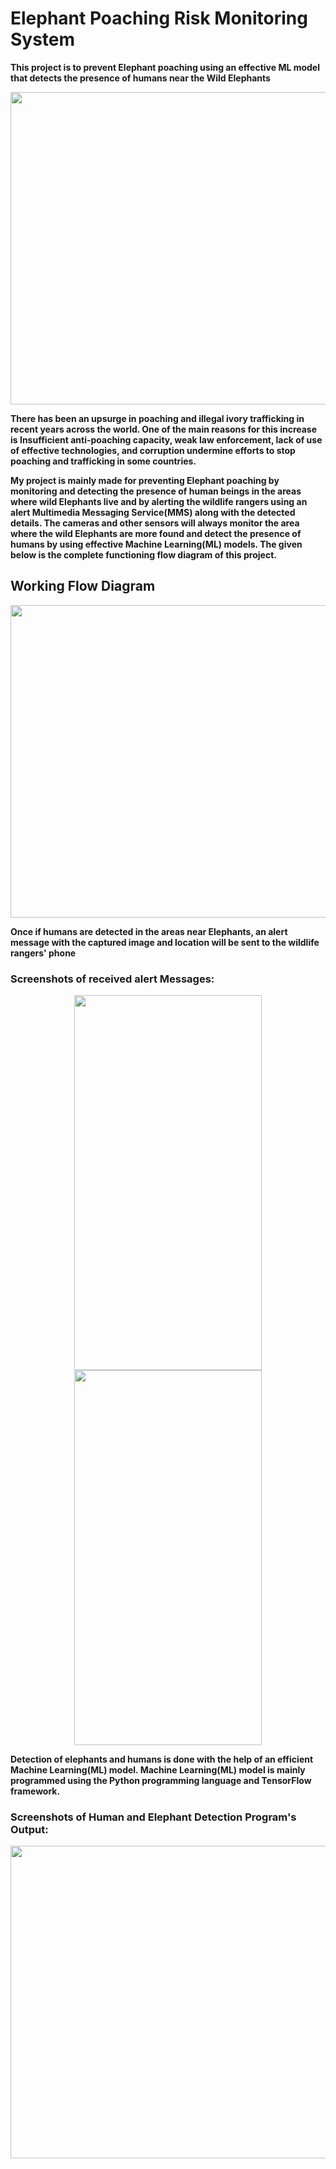 # Elephant Poaching Risk Monitoring System

**This project is to prevent Elephant poaching using an effective ML model that detects the presence of humans near the Wild Elephants**
<p align="center">
  <kbd><img src=https://github.com/akhilaku/Elephant-Poaching-Risk-Monitoring-System/blob/master/Images/Title-Image.jpg width = 750, height = 500></kbd></p>

**There has been an upsurge in poaching and illegal ivory trafficking in recent years across the world. One of the main reasons for this increase is Insufficient anti-poaching      capacity, weak law enforcement, lack of use of effective technologies, and corruption undermine efforts to stop poaching and trafficking in some countries.**

**My project is mainly made for preventing Elephant poaching by monitoring and detecting the presence of human beings in the areas where wild Elephants live and by alerting the wildlife rangers using an alert Multimedia Messaging Service(MMS) along with the detected details. The cameras and other sensors will always monitor the area where the wild Elephants are more found and detect the presence of humans by using effective Machine Learning(ML) models. The given below is the complete functioning flow diagram of this project.**

## Working Flow Diagram
<p align="center">
  <kbd><img src=https://github.com/akhilaku/Elephant-Poaching-Risk-Monitoring-System/blob/master/Images/Working-Circle.jpg width = 750, height = 500></kbd></p>

**Once if humans are detected in the areas near Elephants, an alert message with the captured image and location will be sent to the wildlife rangers' phone**

### Screenshots of received alert Messages:

<p align="center">
  <kbd><img src = https://github.com/akhilaku/Elephant-Poaching-Risk-Monitoring-System/blob/master/Images/20201010_133506.jpg width = 300, height = 600></kbd>
  <kbd><img src = https://github.com/akhilaku/Elephant-Poaching-Risk-Monitoring-System/blob/master/Images/2020-10-10-13-29-10-865.jpg width = 300, height = 600></kbd>
</p>
  
**Detection of elephants and humans is done with the help of an efficient Machine Learning(ML) model. Machine Learning(ML) model is mainly programmed using the Python programming language and TensorFlow framework.**

### Screenshots of Human and Elephant Detection Program's Output:

<p align="center">
  <kbd><img src = https://github.com/akhilaku/Elephant-Poaching-Risk-Monitoring-System/blob/master/Images/ABKooGiyhC.jpg width = 750, height = 500></kbd></p>
